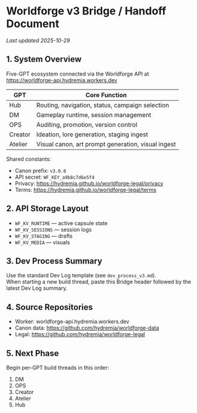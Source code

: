 # Worldforge v3 Bridge / Handoff Document
_Last updated 2025-10-29_

## 1. System Overview
Five-GPT ecosystem connected via the Worldforge API at  
https://worldforge-api.hydremia.workers.dev

| GPT | Core Function |
|-----|----------------|
| Hub | Routing, navigation, status, campaign selection |
| DM | Gameplay runtime, session management |
| OPS | Auditing, promotion, version control |
| Creator | Ideation, lore generation, staging ingest |
| Atelier | Visual canon, art prompt generation, visual ingest |

Shared constants:
- Canon prefix: `v3.0.0`
- API secret: `WF_KEY_a9b8c7d6e5f4`
- Privacy: https://hydremia.github.io/worldforge-legal/privacy  
- Terms: https://hydremia.github.io/worldforge-legal/terms

## 2. API Storage Layout
- `WF_KV_RUNTIME` — active capsule state  
- `WF_KV_SESSIONS` — session logs  
- `WF_KV_STAGING` — drafts  
- `WF_KV_MEDIA` — visuals  

## 3. Dev Process Summary
Use the standard Dev Log template (see `dev_process_v3.md`).  
When starting a new build thread, paste this Bridge header followed by the latest Dev Log summary.

## 4. Source Repositories
- Worker: worldforge-api.hydremia.workers.dev  
- Canon data: https://github.com/hydremia/worldforge-data  
- Legal: https://github.com/hydremia/worldforge-legal

## 5. Next Phase
Begin per-GPT build threads in this order:
1. DM  
2. OPS  
3. Creator  
4. Atelier  
5. Hub
